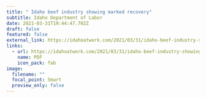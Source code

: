 ```yaml
---
title: " Idaho beef industry showing marked recovery"
subtitle: Idaho Department of Labor
date: 2021-03-31T19:44:47.702Z
draft: false
featured: false
external_link: https://idahoatwork.com/2021/03/31/idaho-beef-industry-showing-marked-recovery/
links:
  - url: https://idahoatwork.com/2021/03/31/idaho-beef-industry-showing-marked-recovery/
    name: PDF
    icon_pack: fab
image:
  filename: ""
  focal_point: Smart
  preview_only: false
---
```

